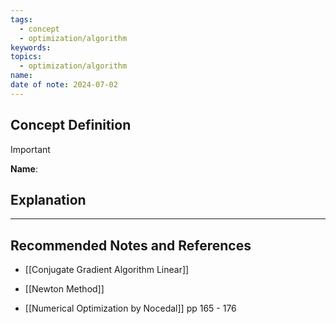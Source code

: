 ```yaml
---
tags:
  - concept
  - optimization/algorithm
keywords: 
topics:
  - optimization/algorithm
name: 
date of note: 2024-07-02
---
```


## Concept Definition

>[!important]
>**Name**: 



## Explanation





-----------
##  Recommended Notes and References

- [[Conjugate Gradient Algorithm Linear]]
- [[Newton Method]]


- [[Numerical Optimization by Nocedal]] pp 165 - 176